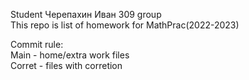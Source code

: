 Student Черепахин Иван 309 group  
This repo is list of homework for MathPrac(2022-2023)  
  
Commit rule:  
Main - home/extra work files  
Corret - files with corretion
